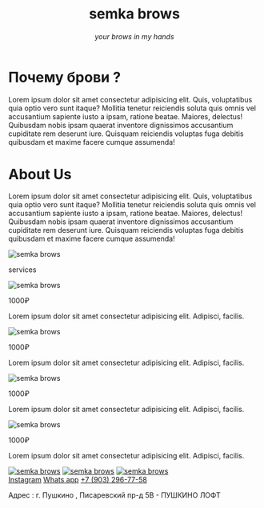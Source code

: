 <!DOCTYPE HTML>
<html>
    <title>Semka brows</title>
    <link rel="stylesheet" type='text/css' href="css/css.css"/>
    <link rel="stylesheet" href="https://cdnjs.cloudflare.com/ajax/libs/animate.css/4.1.1/animate.min.css"/>
    <link type="image/x-icon" sizes="96x96" rel="icon" href="img/favicon.ico">
    <meta name="viewport" content="width=device-width, initial-scale=1">
    <script src="touchover.js"></script>
</html>
<body>
    <header>
        <div class='header_block_content'>
            <h1>semka brows</h1>
            <h6>your brows in my hands</h6>
            <div class='one_block_photo'><div></div></div>
            <div class='two_block_photo'><div></div></div>
        </div>
    </header>
    <div class='about'>
        <div class='one_about'>
            <h1 class='animate__animated'>Почему брови ?</h1>
            <p>Lorem ipsum dolor sit amet consectetur adipisicing elit. 
                Quis, voluptatibus quia optio vero sunt itaque? 
                Mollitia tenetur reiciendis soluta quis omnis vel accusantium sapiente iusto a ipsam, ratione beatae. 
                Maiores, delectus! Quibusdam nobis ipsam quaerat inventore dignissimos accusantium cupiditate rem deserunt iure. 
                Quisquam reiciendis voluptas fuga debitis quibusdam et maxime facere cumque assumenda!
            </p>
        </div>
        <div class='two_about'>
            <h1 class='animate__animated'>About Us</h1>
            <p>Lorem ipsum dolor sit amet consectetur adipisicing elit. 
                Quis, voluptatibus quia optio vero sunt itaque? 
                Mollitia tenetur reiciendis soluta quis omnis vel accusantium sapiente iusto a ipsam, ratione beatae. 
                Maiores, delectus! Quibusdam nobis ipsam quaerat inventore dignissimos accusantium cupiditate rem deserunt iure. 
                Quisquam reiciendis voluptas fuga debitis quibusdam et maxime facere cumque assumenda!
            </p>
            <img src='img/1.JPG' alt='semka brows' title='semka brows' class='animate__animated' ontouchstart="myFunction()" ontouchend="myFunctions()"/>
        </div>
    </div>
    <div class='services'>
        <div class='services_about'>
            <p>services</p>
        </div>
        <div class='services_block'>
            <img src='img/1.JPG' alt='semka brows' title='semka brows' class='animate__animated' ontouchstart="myFunction()" ontouchend="myFunctions()"/>
            <p class='price'>1000₽</p>
            <p class='services_block_text'>Lorem ipsum dolor sit amet consectetur adipisicing elit. Adipisci, facilis.</p>
        </div>
        <div class='services_block services_block2'>
            <img src='img/1.JPG' alt='semka brows' title='semka brows' class='animate__animated' ontouchstart="myFunction()" ontouchend="myFunctions()"/>
            <p class='price'>1000₽</p>
            <p class='services_block_text'>Lorem ipsum dolor sit amet consectetur adipisicing elit. Adipisci, facilis.</p>
        </div>
        <div class='services_block services_block3'>
            <img src='img/1.JPG' alt='semka brows' title='semka brows' class='animate__animated' ontouchstart="myFunction()" ontouchend="myFunctions()"/>
            <p class='price'>1000₽</p>
            <p class='services_block_text'>Lorem ipsum dolor sit amet consectetur adipisicing elit. Adipisci, facilis.</p>
        </div>
        <div class='services_block services_block4'>
            <img src='img/1.JPG' alt='semka brows' title='semka brows' class='animate__animated' ontouchstart="myFunction()" ontouchend="myFunctions()"/>
            <p class='price'>1000₽</p>
            <p class='services_block_text'>Lorem ipsum dolor sit amet consectetur adipisicing elit. Adipisci, facilis.</p>
        </div>
    </div>
    <div class='img_inst'>
        <a href='https://instagram.com/semka.brows' target="_blank"><img src='img/1.JPG' alt='semka brows' title='semka brows' class='animate__animated' ontouchstart="myFunction()" ontouchend="myFunctions()"/></a>
        <a href='https://instagram.com/semka.brows' target="_blank"><img src='img/1.JPG' alt='semka brows' title='semka brows' class='animate__animated' ontouchstart="myFunction()" ontouchend="myFunctions()"/></a>
        <a href='https://instagram.com/semka.brows' target="_blank"><img src='img/1.JPG' alt='semka brows' title='semka brows' class='animate__animated' ontouchstart="myFunction()" ontouchend="myFunctions()"/></a>
    </div>
    <footer>
        <div>
            <a href='https://instagram.com/semka.brows' target="_blank">Instagram</a>
            <a href='https://wa.me/79032967758' target="_blank">Whats app</a>
            <a href="tel:+79032967758">+7 (903) 296-77-58</a>
        </div>
        <p class='adres'>Адрес : г. Пушкино , Писаревский пр-д 5В - ПУШКИНО ЛОФТ</p>
    </footer>
</body>
